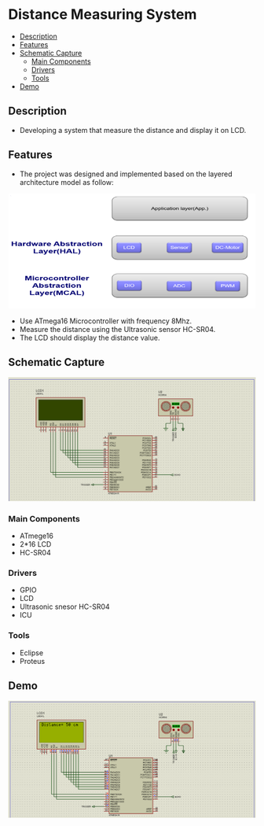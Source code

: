 # Distance Measuring System
- [Description](#description)
- [Features](#features)
- [Schematic Capture](#Schematic-Capture)
   - [Main Components](#Main-Components)
   - [Drivers](#Drivers)
   - [Tools](#Tools)
- [Demo](#Demo)
## Description
- Developing a system that measure the distance and display it on LCD.
## Features
- The project was designed and implemented based on the layered architecture model as follow:
<p align="center">
  <img src="https://github.com/Mostafa-Medhat/Temperature-Controlled-Fan-System/blob/main/docs/layered%20model.png?raw=true">
</p>

- Use ATmega16 Microcontroller with frequency 8Mhz.
- Measure the distance using the Ultrasonic sensor HC-SR04.
- The LCD should display the distance value.

## Schematic Capture

<p align="center">
  <img src="https://github.com/Mostafa-Medhat/Distance-Measuring-System/blob/main/docs/Schematic.png?raw=true">
</p>

### Main Components
- ATmege16 
- 2*16 LCD
- HC-SR04

### Drivers
- GPIO
- LCD
- Ultrasonic snesor HC-SR04
- ICU
### Tools
- Eclipse
- Proteus

## Demo
<p align="center">
  <img src="https://github.com/Mostafa-Medhat/Distance-Measuring-System/blob/main/docs/Demo.png?raw=true">
</p>

